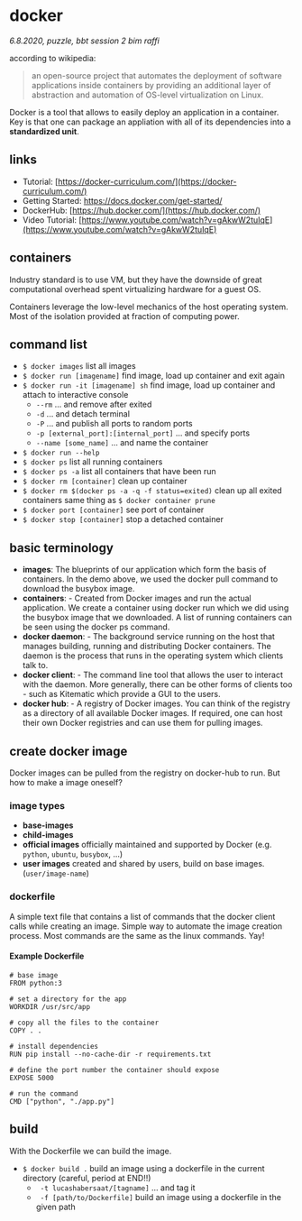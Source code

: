 # docker
*6.8.2020, puzzle, bbt session 2 bim raffi*

according to wikipedia:
> an open-source project that automates the deployment of software applications inside containers by providing an additional layer of abstraction and automation of OS-level virtualization on Linux.

Docker is a tool that allows to easily deploy an application in a container. Key is that one can package an appliation with all of its dependencies into a **standardized unit**.

## links
- Tutorial: [https://docker-curriculum.com/](https://docker-curriculum.com/)
- Getting Started: https://docs.docker.com/get-started/
- DockerHub: [https://hub.docker.com/](https://hub.docker.com/)
- Video Tutorial: [https://www.youtube.com/watch?v=gAkwW2tuIqE](https://www.youtube.com/watch?v=gAkwW2tuIqE)

## containers

Industry standard is to use VM, but they have the downside of great computational overhead spent virtualizing hardware for a guest OS.

Containers leverage the low-level mechanics of the host operating system. Most of the isolation provided at fraction of computing power.


## command list
- `$ docker images` list all images
- `$ docker run [imagename]` find image, load up container and exit again
- `$ docker run -it [imagename] sh` find image, load up container and attach to interactive console
  - `--rm` ... and remove after exited
  - `-d` ... and detach terminal
  - `-P` ... and publish all ports to random ports
  - `-p [external_port]:[internal_port]` ... and specify ports
  - `--name [some_name]` ... and name the container
- `$ docker run --help`
- `$ docker ps` list all running containers
- `$ docker ps -a` list all containers that have been run
- `$ docker rm [container]` clean up container
- `$ docker rm $(docker ps -a -q -f status=exited)` clean up all exited containers same thing as `$ docker container prune`
- `$ docker port [container]` see port of container
- `$ docker stop [container]` stop a detached container



## basic terminology
- **images**: The blueprints of our application which form the basis of containers. In the demo above, we used the docker pull command to download the busybox image.
- **containers**: - Created from Docker images and run the actual application. We create a container using docker run which we did using the busybox image that we downloaded. A list of running containers can be seen using the docker ps command.
- **docker daemon**: - The background service running on the host that manages building, running and distributing Docker containers. The daemon is the process that runs in the operating system which clients talk to.
- **docker client**: - The command line tool that allows the user to interact with the daemon. More generally, there can be other forms of clients too - such as Kitematic which provide a GUI to the users.
- **docker hub**: - A registry of Docker images. You can think of the registry as a directory of all available Docker images. If required, one can host their own Docker registries and can use them for pulling images.

## create docker image

Docker images can be pulled from the registry on docker-hub to run. But how to make a image oneself?

### image types
- **base-images**
- **child-images**
- **official images** officially maintained and supported by Docker (e.g. `python`, `ubuntu`, `busybox`, ...)
- **user images** created and shared by users, build on base images. (`user/image-name`)

### dockerfile

A simple text file that contains a list of commands that the docker client calls while creating an image.
Simple way to automate the image creation process. Most commands are the same as the linux commands. Yay!

#### Example Dockerfile

```
# base image
FROM python:3

# set a directory for the app
WORKDIR /usr/src/app

# copy all the files to the container
COPY . .

# install dependencies
RUN pip install --no-cache-dir -r requirements.txt

# define the port number the container should expose
EXPOSE 5000

# run the command
CMD ["python", "./app.py"]
```

## build

With the Dockerfile we can build the image.

- `$ docker build .` build an image using a dockerfile in the current directory (careful, period at END!!)
  - ` -t lucashabersaat/[tagname]` ... and tag it
  - ` -f [path/to/Dockerfile]` build an image using a dockerfile in the given path

